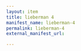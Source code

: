 ```yaml
---
layout: item
title: lieberman 4
manifest_name: lieberman-4
permalink: lieberman-4
external_manifest_url: 

---
```

<!-- Add an essay or interpretive material below this line,
using HTML or markdown.  Do not modify this file above this line -->
